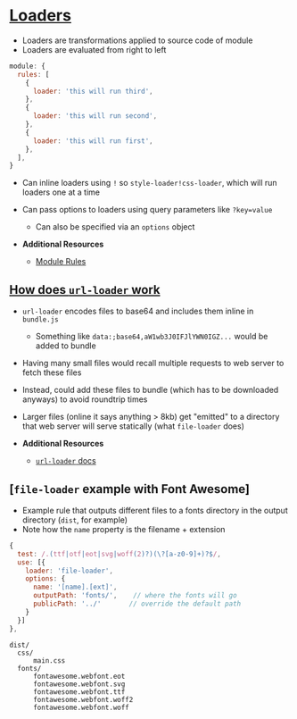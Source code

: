 # [Loaders](https://webpack.js.org/concepts/loaders/)

* Loaders are transformations applied to source code of module
* Loaders are evaluated from right to left

```javascript
module: {
  rules: [
    {
      loader: 'this will run third',
    },
    {
      loader: 'this will run second',
    },
    {
      loader: 'this will run first',
    },
  ],
}
```

* Can inline loaders using `!` so `style-loader!css-loader`, which will run loaders one at a time
* Can pass options to loaders using query parameters like `?key=value`
  * Can also be specified via an `options` object

* **Additional Resources**
  * [Module Rules](https://webpack.js.org/configuration/module/#module-rules)

## [How does `url-loader` work](https://stackoverflow.com/a/49080266/10039741)

* `url-loader` encodes files to base64 and includes them inline in `bundle.js`
  * Something like `data:;base64,aW1wb3J0IFJlYWN0IGZ...` would be added to bundle
* Having many small files would recall multiple requests to web server to fetch these files
* Instead, could add these files to bundle (which has to be downloaded anyways) to avoid roundtrip times
* Larger files (online it says anything > 8kb) get "emitted" to a directory that web server will serve statically (what `file-loader` does)

* **Additional Resources**
  * [`url-loader` docs](https://webpack.js.org/loaders/url-loader/)

## [`file-loader` example with Font Awesome]

* Example rule that outputs different files to a fonts directory in the output directory (`dist`, for example)
* Note how the `name` property is the filename + extension

```javascript
{
  test: /.(ttf|otf|eot|svg|woff(2)?)(\?[a-z0-9]+)?$/,
  use: [{
    loader: 'file-loader',
    options: {
      name: '[name].[ext]',
      outputPath: 'fonts/',    // where the fonts will go
      publicPath: '../'       // override the default path
    }
  }]
},
```

```text
dist/
  css/
      main.css
  fonts/
      fontawesome.webfont.eot
      fontawesome.webfont.svg
      fontawesome.webfont.ttf
      fontawesome.webfont.woff2
      fontawesome.webfont.woff
```
